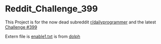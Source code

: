 # Reddit_Challenge_399

This Project is for the now dead subreddit [r/dailyprogrammer](https://www.reddit.com/r/dailyprogrammer/) and the latest [Challenge #399](https://www.reddit.com/r/dailyprogrammer/comments/onfehl/20210719_challenge_399_easy_letter_value_sum/)

Extern file is [enable1.txt](https://raw.githubusercontent.com/dolph/dictionary/master/enable1.txt) is from [dolph](https://github.com/dolph/dictionary)

